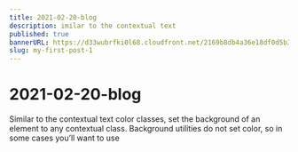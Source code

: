 ```yaml
---
title: 2021-02-20-blog
description: imilar to the contextual text
published: true
bannerURL: https://d33wubrfki0l68.cloudfront.net/2169b8db4a36e18df0d5b3023f2fa10d6cee0d96/114a2/assets/image-6.jpg
slug: my-first-post-1
---
```


# 2021-02-20-blog

Similar to the contextual text color classes, set the background of an element to any contextual class. Background utilities do not set color, so in some cases you’ll want to use
